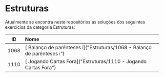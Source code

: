 # Estruturas
Atualmente se encontra neste repositórios as soluções dos seguintes exercícios da categoria Estruturas:

| ID | Nome |
|:---:|:---|
| 1068  | [ Balanço de parênteses i]("Estruturas/1068  -  Balanço de parênteses i") |
| 1110  | [ Jogando Cartas Fora]("Estruturas/1110  -  Jogando Cartas Fora") |

